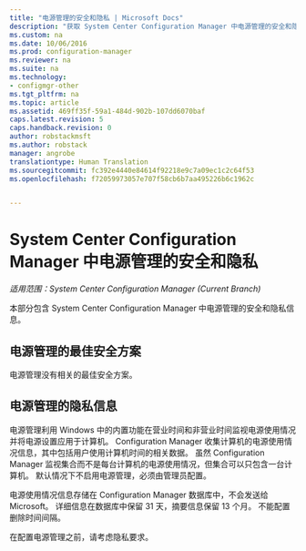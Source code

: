 ```yaml
---
title: "电源管理的安全和隐私 | Microsoft Docs"
description: "获取 System Center Configuration Manager 中电源管理的安全和隐私信息。"
ms.custom: na
ms.date: 10/06/2016
ms.prod: configuration-manager
ms.reviewer: na
ms.suite: na
ms.technology:
- configmgr-other
ms.tgt_pltfrm: na
ms.topic: article
ms.assetid: 469ff35f-59a1-484d-902b-107dd6070baf
caps.latest.revision: 5
caps.handback.revision: 0
author: robstackmsft
ms.author: robstack
manager: angrobe
translationtype: Human Translation
ms.sourcegitcommit: fc392e4440e84614f92218e9c7a09ec1c2c64f53
ms.openlocfilehash: f72059973057e707f58cb6b7aa495226b6c1962c


---
```

# <a name="security-and-privacy-for-power-management-in-system-center-configuration-manager"></a>System Center Configuration Manager 中电源管理的安全和隐私

*适用范围：System Center Configuration Manager (Current Branch)*

本部分包含 System Center Configuration Manager 中电源管理的安全和隐私信息。  

## <a name="security-best-practices-for-power-management"></a>电源管理的最佳安全方案  
 电源管理没有相关的最佳安全方案。  

## <a name="privacy-information-for-power-management"></a>电源管理的隐私信息  
 电源管理利用 Windows 中的内置功能在营业时间和非营业时间监视电源使用情况并将电源设置应用于计算机。 Configuration Manager 收集计算机的电源使用情况信息，其中包括用户使用计算机时间的相关数据。 虽然 Configuration Manager 监视集合而不是每台计算机的电源使用情况，但集合可以只包含一台计算机。 默认情况下不启用电源管理，必须由管理员配置。  

 电源使用情况信息存储在 Configuration Manager 数据库中，不会发送给 Microsoft。 详细信息在数据库中保留 31 天，摘要信息保留 13 个月。 不能配置删除时间间隔。  

 在配置电源管理之前，请考虑隐私要求。  



<!--HONumber=Dec16_HO3-->


